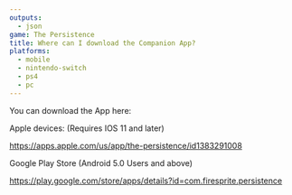 ```yaml
---
outputs:
  - json
game: The Persistence
title: Where can I download the Companion App?
platforms:
  - mobile
  - nintendo-switch
  - ps4
  - pc
---
```

You can download the App here:

Apple devices: (Requires IOS 11 and later)

<https://apps.apple.com/us/app/the-persistence/id1383291008>

Google Play Store (Android 5.0 Users and above)

https://play.google.com/store/apps/details?id=com.firesprite.persistence
